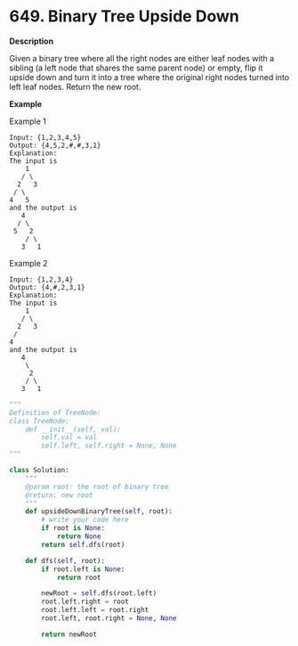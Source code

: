 # 649. Binary Tree Upside Down

**Description**


Given a binary tree where all the right nodes are either leaf nodes with a sibling (a left node that shares the same parent node) or empty, flip it upside down and turn it into a tree where the original right nodes turned into left leaf nodes. Return the new root.


**Example**

Example 1

```
Input: {1,2,3,4,5}
Output: {4,5,2,#,#,3,1}
Explanation:
The input is
    1
   / \
  2   3
 / \
4   5
and the output is
   4
  / \
 5   2
    / \
   3   1
```

Example 2

```
Input: {1,2,3,4}
Output: {4,#,2,3,1}
Explanation:
The input is
    1
   / \
  2   3
 /
4
and the output is
   4
    \
     2
    / \
   3   1
```

```python
"""
Definition of TreeNode:
class TreeNode:
    def __init__(self, val):
        self.val = val
        self.left, self.right = None, None
"""

class Solution:
    """
    @param root: the root of binary tree
    @return: new root
    """
    def upsideDownBinaryTree(self, root):
        # write your code here
        if root is None:
            return None
        return self.dfs(root)

    def dfs(self, root):
        if root.left is None:
            return root

        newRoot = self.dfs(root.left)
        root.left.right = root
        root.left.left = root.right
        root.left, root.right = None, None

        return newRoot
```
